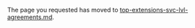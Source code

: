 
The page you requested has moved to [top-extensions-svc-lvl-agreements.md](top-extensions-svc-lvl-agreements.md).